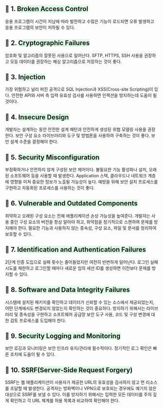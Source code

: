 ## 📌 1. <span style='background-color: #dcffe4'>Broken Access Control</span>
응용 프로그램이 시간이 지남에 따라 발전하고 수많은 기능이 로드되면 오류 발생하고 응용 프로그램의 보안이 저하될 수 있다.

## 📌 2. <span style='background-color: #dcffe4'>Cryptographic Failures</span>
암호화 및 알고리즘의 잘못된 사용으로 일어난다. SFTP, HTTPS, SSH 사용을 권장하고 모등 데이터를 권장하는 해싱 알고리즘으로 저장하는 것이 좋다.

## 📌 3. <span style='background-color: #dcffe4'>Injection</span>
가장 위험하고 널리 퍼진 공격으로 SQL Injection과 XSS(Cross-site Scripting)이 있다.
안전한 API와 서버 측 입력 유효성 검사를 사용하면 인젝션을 방지하는데 도움이 될 것이다.

## 📌 4. <span style='background-color: #dcffe4'>Insecure Design</span>
개발자는 설계하는 동안 안전한 설계 패턴과 안전하게 생성된 위협 모델링 사용을 권장한다.
보안 구성 요소 라이브러리와 도구 및 방법론을 사용하여 구축하는 것이 좋다. 보안 설계 수준을 결정해야 한다.

## 📌 5. <span style='background-color: #dcffe4'>Security Misconfiguration</span>
부정확하거나 안전하지 않게 구성된 보안 제어이다. 불필요한 기능 활성화나 설치, 오래된 소프트웨어 등을 사용할 때 발생한다.
Application 스택, 클라우드나 네트워크 계층에 영향을 미쳐 중요한 정보가 노출될 가능성이 높다.
예방을 위해 보안 설치 프로세스를 구현하고 자동화된 프로세스를 사용하는 것이 좋다.

## 📌 6. <span style='background-color: #dcffe4'>Vulnerable and Outdated Components</span>
취약하고 오래된 구성 요소는 전체 애플리케이션 손상 가능성을 높여준다.
개발자는 사용 중인 구성 요소의 버전을 항상 알아야 하고, 취약점을 정기적으로 스캔하여 문제를 방지해야 한다.
필요한 기능과 사용하지 않는 종속성, 구성 요소, 파일 및 문서를 정리하여 보호할 수 있다.

## 📌 7. <span style='background-color: #dcffe4'>Identification and Authentication Failures</span>
2단계 인증 도입으로 실패 횟수는 줄어들었지만 여전히 빈번하게 일어난다.
로그인 실패 시도를 제한하고 로그인할 때마다 새로운 임의 세션 ID를 생성하면 이전보다 문제를 방지할 수 있다.

## 📌 8. <span style='background-color: #dcffe4'>Software and Data Integrity Failures</span>
시스템에 설치된 패키지를 확인하고 데이터가 신뢰할 수 있는 소스에서 제공되었는지, 어떤 단계에서도 변경되지 않았는지 확인하는 것이 중요하다.
방지하기 위해서는 라이브러리 및 종속성을 구현하고 소프트웨어 공급망 보안 도구 사용, 코드 및 구성 변경에 대한 검토 프로세스를 도입해야 한다.

## 📌 9. <span style='background-color: #dcffe4'>Security Logging and Monitoring</span>
보안 로깅과 모니터링은 보안 인프라 유지/관리에 필수적이다. 정기적인 로그 확인은 빠른 조치에 도움이 될 수 있다.

## 📌 10. <span style='background-color: #dcffe4'>SSRF(Server-Side Request Forgery)</span>
SSRF는 웹 애플리케이션이 사용자가 제공한 URL의 유효성을 검사하지 않고 먼 리소스를 조달할 때 발생한다.
공격자는 방화벽이나 VPN으로 보호되는 경우에도 예기치 않은 대상으로 SSRF를 보낼 수 있다.
이를 방지하기 위해서는 입력한 모든 데이터를 주의 깊게 확인하고 각 URL 체계를 허용 목록과 비교하여 확인해야 한다.
